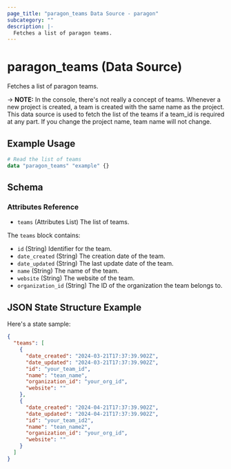 ```yaml
---
page_title: "paragon_teams Data Source - paragon"
subcategory: ""
description: |-
  Fetches a list of paragon teams.
---
```


# paragon_teams (Data Source)

Fetches a list of paragon teams.

-> **NOTE:** In the console, there's not really a concept of teams. Whenever a new project is created, a team is created with the same name as the project. This data source is used to fetch the list of the teams if a team_id is required at any part. If you change the project name, team name will not change.


## Example Usage

```terraform
# Read the list of teams
data "paragon_teams" "example" {}
```

## Schema

### Attributes Reference

- `teams` (Attributes List) The list of teams.

The `teams` block contains:

- `id` (String) Identifier for the team.
- `date_created` (String) The creation date of the team.
- `date_updated` (String) The last update date of the team.
- `name` (String) The name of the team.
- `website` (String) The website of the team.
- `organization_id` (String) The ID of the organization the team belongs to.


## JSON State Structure Example

Here's a state sample:

```json
{
  "teams": [
    {
      "date_created": "2024-03-21T17:37:39.902Z",
      "date_updated": "2024-03-21T17:37:39.902Z",
      "id": "your_team_id",
      "name": "tean_name",
      "organization_id": "your_org_id",
      "website": ""
    },
    {
      "date_created": "2024-04-21T17:37:39.902Z",
      "date_updated": "2024-04-21T17:37:39.902Z",
      "id": "your_team_id2",
      "name": "tean_name2",
      "organization_id": "your_org_id",
      "website": ""
    }    
  ]
}
```
